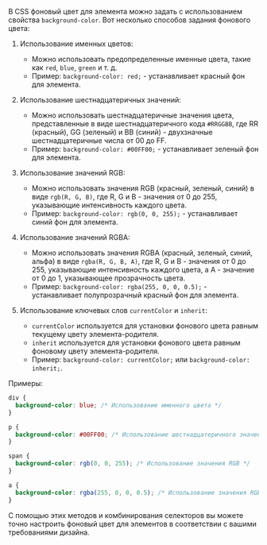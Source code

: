 В CSS фоновый цвет для элемента можно задать с использованием свойства `background-color`. Вот несколько способов задания фонового цвета:

1. Использование именных цветов:
   - Можно использовать предопределенные именные цвета, такие как `red`, `blue`, `green` и т. д.
   - Пример: `background-color: red;` - устанавливает красный фон для элемента.

2. Использование шестнадцатеричных значений:
   - Можно использовать шестнадцатеричные значения цвета, представленные в виде шестнадцатеричного кода `#RRGGBB`, где RR (красный), GG (зеленый) и BB (синий) - двухзначные шестнадцатеричные числа от 00 до FF.
   - Пример: `background-color: #00FF00;` - устанавливает зеленый фон для элемента.

3. Использование значений RGB:
   - Можно использовать значения RGB (красный, зеленый, синий) в виде `rgb(R, G, B)`, где R, G и B - значения от 0 до 255, указывающие интенсивность каждого цвета.
   - Пример: `background-color: rgb(0, 0, 255);` - устанавливает синий фон для элемента.

4. Использование значений RGBA:
   - Можно использовать значения RGBA (красный, зеленый, синий, альфа) в виде `rgba(R, G, B, A)`, где R, G и B - значения от 0 до 255, указывающие интенсивность каждого цвета, а A - значение от 0 до 1, указывающее прозрачность цвета.
   - Пример: `background-color: rgba(255, 0, 0, 0.5);` - устанавливает полупрозрачный красный фон для элемента.

5. Использование ключевых слов `currentColor` и `inherit`:
   - `currentColor` используется для установки фонового цвета равным текущему цвету элемента-родителя.
   - `inherit` используется для установки фонового цвета равным фоновому цвету элемента-родителя.
   - Пример: `background-color: currentColor;` или `background-color: inherit;`.

Примеры:
```css
div {
  background-color: blue; /* Использование именного цвета */
}

p {
  background-color: #00FF00; /* Использование шестнадцатеричного значения */
}

span {
  background-color: rgb(0, 0, 255); /* Использование значения RGB */
}

a {
  background-color: rgba(255, 0, 0, 0.5); /* Использование значения RGBA */
}
```

С помощью этих методов и комбинирования селекторов вы можете точно настроить фоновый цвет для элементов в соответствии с вашими требованиями дизайна.